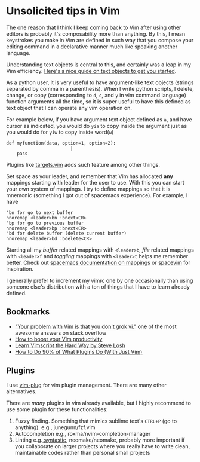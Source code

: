 # Unsolicited tips in Vim

The one reason that I think I keep coming back to Vim after using other editors is probably it's composability more than anything. By this, I mean keystrokes you make in Vim are defined in such way that you compose your editing command in a declarative manner much like speaking another language.

Understanding text objects is central to this, and certainly was a leap in my Vim efficiency. [Here's a nice guide on text objects to get you started](http://blog.carbonfive.com/2011/10/17/vim-text-objects-the-definitive-guide/).

As a python user, it is very useful to have argument-like text objects (strings separated by comma in a parenthesis). When I write python scripts, I delete, change, or copy (corresponding to `d`, `c`, and `y` in vim command language) function arguments all the time, so it is super useful to have this defined as text object that I can operate any vim operation on.

For example below, if you have argument text object defined as `a`, and have cursor as indicated, you would do `yia` to copy inside the argument just as you would do for `yiw` to copy inside word(`w`)

```
def myfunction(data, option=1, option=2):
                        |
    pass
```

Plugins like [targets.vim](https://github.com/wellle/targets.vim) adds such feature among other things.

Set space as your leader, and remember that Vim has allocated **any** mappings starting with leader for the user to use. With this you can start your own system of mappings. I try to define mappings so that it is mnemonic (something I got out of spacemacs experience). For example, I have

```
"bn for go to next buffer
nnoremap <leader>bn :bnext<CR>
"bp for go to previous buffer
nnoremap <leader>bp :bnext<CR>
"bd for delete buffer (delete current buffer)
nnoremap <leader>bd :bdelete<CR>
```

Starting all my _buffer_ related mappings with `<leader>b`, _file_ related mappings with `<leader>f` and _toggling_ mappings with `<leader>t` helps me remember better. Check out [spacemacs documentation on mappings](http://spacemacs.org/doc/DOCUMENTATION.html#core-pillars) or [spacevim](https://github.com/ctjhoa/spacevim) for inspiration.

I generally prefer to increment my vimrc one by one occasionally than using someone else's distribution with a ton of things that I have to learn already defined.

## Bookmarks

- ["Your problem with Vim is that you don't grok vi."](http://stackoverflow.com/questions/1218390/what-is-your-most-productive-shortcut-with-vim) one of the most awesome answers on stack overflow
- [How to boost your Vim productivity](https://sheerun.net/2014/03/21/how-to-boost-your-vim-productivity/)
- [Learn Vimscript the Hard Way by Steve Losh](http://learnvimscriptthehardway.stevelosh.com/)
- [How to Do 90% of What Plugins Do (With Just Vim)
](https://www.youtube.com/watch?v=XA2WjJbmmoM)

## Plugins

I use [vim-plug](https://github.com/junegunn/vim-plug) for vim plugin management. There are many other alternatives.

There are _many_ plugins in vim already available, but I highly recommend to use some plugin for these functionalities:

1. Fuzzy finding. Something that mimics sublime text's `CTRL+P` (go to anything). e.g., junegunn/fzf.vim
2. Autocompletion e.g., roxma/nvim-completion-manager
3. Linting e.g.,[syntastic](https://github.com/vim-syntastic/syntastic), neomake/neomake, probably more important if you collaborate on larger projects where you really have to write clean, maintainable codes rather than personal small projects